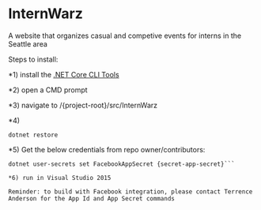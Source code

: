 # InternWarz
A website that organizes casual and competive events for interns in the Seattle area

Steps to install:

*1) install the [.NET Core CLI Tools](https://github.com/dotnet/cli)

*2) open a CMD prompt

*3) navigate to /{project-root}/src/InternWarz

*4) 

```dotnet restore```

*5) Get the below credentials from repo owner/contributors:

```dotnet user-secrets set FacebookAppId {secret-app-id}
dotnet user-secrets set FacebookAppSecret {secret-app-secret}```

*6) run in Visual Studio 2015

Reminder: to build with Facebook integration, please contact Terrence Anderson for the App Id and App Secret commands